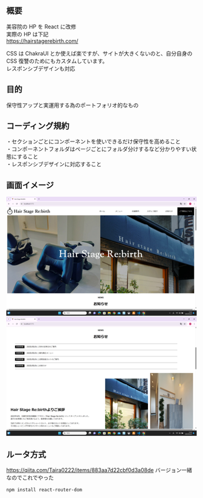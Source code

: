 ## 概要

美容院の HP を React に改修  
実際の HP は下記  
https://hairstagerebirth.com/

CSS は ChakraUI とか使えば楽ですが、サイトが大きくないのと、自分自身の CSS 復讐のためにもカスタムしています。  
レスポンシブデザインも対応

## 目的

保守性アップと実運用する為のポートフォリオ的なもの

## コーディング規約

・セクションごとにコンポーネントを使いできるだけ保守性を高めること  
・コンポーネントフォルダはページごとにフォルダ分けするなど分かりやすい状態にすること  
・レスポンシブデザインに対応すること

## 画面イメージ

![サイトイメージ](./assets/site_sample1.png)
![サイトイメージ2](./assets/site_sample2.png)

## ルータ方式

https://qiita.com/Taira0222/items/883aa7d22cbf0d3a08de
バージョン一緒なのでこれでやった

```
npm install react-router-dom
```
